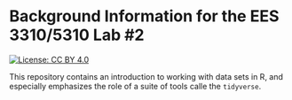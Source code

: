# Background Information for the EES 3310/5310 Lab #2

[![License: CC BY 4.0](https://img.shields.io/badge/License-CC%20BY%204.0-lightgrey.svg)](https://creativecommons.org/licenses/by/4.0/)

This repository contains an introduction to working with data sets in R,
and especially emphasizes the role of a suite of tools calle the
`tidyverse`.
